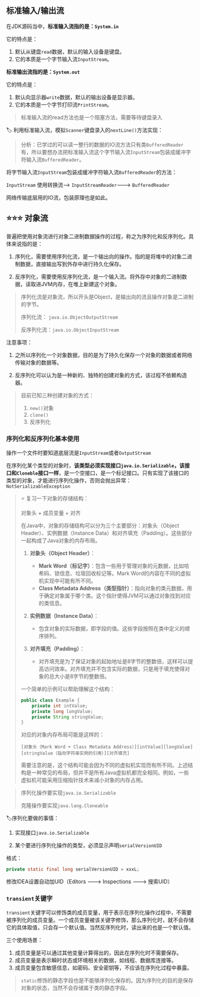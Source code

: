 ## 标准输入/输出流

在JDK源码当中，**标准输入流指的是：`System.in`**

它的特点是：

1. 默认从键盘`read`数据，默认的输入设备是键盘。
2. 它的本质是一个字节输入流`InputStream`。

**标准输出流指的是：`System.out`**

它的特点是：

1. 默认向显示器`write`数据，默认的输出设备是显示器。
2. 它的本质是一个字节打印流`PrintStream`。

> 标准输入流的read方法也是一个阻塞方法，需要等待键盘录入

🏷️ 利用标准输入流，模拟`Scanner`键盘录入的`nextLine()`方法实现：

> 分析：已学过的可以读一整行的数据的IO流方法只有类`BufferedReader`有，所以要想办法把标准输入流这个字节输入流`InputStream`包装成缓冲字符输入流`BufferedReader`。

将字节输入流`InputStream`包装成缓冲字符输入流`BufferedReader`的方法：

`InputStream` 使用转换流--> `InputStreamReader`---> `BufferedReader`

网络传输底层用的IO流，包装原理也是如此。

## ⭐⭐⭐ 对象流

普遍把使用对象流进行对象二进制数据操作的过程，称之为序列化和反序列化。具体来说指的是：

1. 序列化，需要使用序列化流，是一个输出向的操作。指的是将堆中的对象二进制数据，直接输出写到外存中进行持久化保存。

2. 反序列化，需要使用反序列化流，是一个输入流。将外存中对象的二进制数据，读取进JVM内存，在堆上新建这个对象。

> 序列化流是对象流，所以开头是Object，是输出向的流且操作对象是二进制的字节。
>
> 序列化流： `java.io.ObjectOutputStream`
>
> 反序列化流：`java.io.ObjectInputStream`

注意事项：

1. 之所以序列化一个对象数据，目的是为了持久化保存一个对象的数据或者网络传输对象的数据等。

2. 反序列化可以认为是一种新的、独特的创建对象的方式，该过程不依赖构造器。

>目前已知三种创建对象的方式：
>
>1. `new()`对象 
>2. `clone()`
>3. 反序列化   

### 序列化和反序列化基本使用

操作一个文件时要知道底层流是`InputStream`或者`OutputStream`

在序列化某个类型的对象时，**该类型必须实现接口`java.io.Serializable`，该接口和`Cloneble`接口一样**，是一个空接口，是一个标记接口。只有实现了该接口的类型的对象，才能进行序列化操作，否则会抛出异常：`NotSerializableException`

> ⭐ 复习一下对象的存储结构：
>
> 对象头 + 成员变量 + 对齐
>
> 在Java中，对象的存储结构可以分为三个主要部分：对象头（Object Header）、实例数据（Instance Data）和对齐填充（Padding）。这些部分一起构成了Java对象的内存布局。
>
> 1. **对象头（Object Header）**：
>    - **Mark Word（标记字）**：包含一些用于管理对象的元数据，比如哈希码、锁信息、垃圾回收标记等。Mark Word的内容在不同的虚拟机实现中可能有所不同。
>    - **Class Metadata Address（类型指针）**：指向对象的类元数据，用于确定对象属于哪个类。这个指针使得JVM可以通过对象找到对应的类信息。
>
> 2. **实例数据（Instance Data）**：
>    - 包含对象的实际数据，即字段的值。这些字段按照在类中定义的顺序排列。
>
> 3. **对齐填充（Padding）**：
>    - 对齐填充是为了保证对象的起始地址是8字节的整数倍，这样可以提高访问效率。对齐填充并不包含实际的数据，只是用于填充使得对象的总大小是8字节的整数倍。
>
> 一个简单的示例可以帮助理解这个结构：
>
> ```java
> public class Example {
>     private int intValue;
>     private long longValue;
>     private String stringValue;
> }
> ```
>
> 对应的对象内存布局可能是这样的：
>
> ```
> [对象头（Mark Word + Class Metadata Address）][intValue][longValue][stringValue（指向字符串实例的引用）][对齐填充]
> ```
>
> 需要注意的是，这个结构可能会因为不同的虚拟机实现而有所不同。上述结构是一种常见的布局，但并不是所有Java虚拟机都完全相同。例如，一些虚拟机可能采用压缩指针技术来减小对象的内存占用。

> 序列化操作要实现`java.io.Serializable`
>
> 克隆操作要实现`java.lang.Cloneable`

🏷️序列化要做的事情：

1. 实现接口`java.io.Serializable`

2. 某个要进行序列化操作的类型，必须显示声明`serialVersionUID`

  格式：

  ```java
private static final long serialVersionUID = xxxL;
  ```

  修改IDEA设置自动加UID（Editors ---> Inspections --->  搜索UID）

### `transient`关键字

`transient`关键字可以修饰类的成员变量，用于表示在序列化操作过程中，不需要被序列化的成员变量。一个成员变量被该关键字修饰，那么序列化时，就不会存储它的具体取值，只会存一个默认值。当然反序列化时，读出来的也是一个默认值。

三个使用场景：

1. 成员变量是可以通过其他变量计算得出的，因此在序列化时不需要保存。
2. 成员变量是表示瞬时状态或环境相关的数据，如线程、数据库连接等。
3. 成员变量包含敏感信息，如密码、安全密钥等，不应该在序列化过程中暴露。

> `static`修饰的静态字段也是不能够序列化保存的。因为序列化的目的是保存对象的状态，当然不会存储属于类的静态字段。

